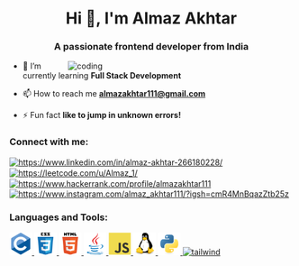 <h1 align="center">Hi 👋, I'm Almaz Akhtar</h1>
<h3 align="center">A passionate frontend developer from India</h3>

<img align="right" alt="coding" width="400" src="https://miro.medium.com/v2/resize:fit:1400/1*qdAW1TjCN57h1lbuuzvchg.gif">




- 🌱 I’m currently learning **Full Stack Development**

- 📫 How to reach me **almazakhtar111@gmail.com**

- ⚡ Fun fact **like to jump in unknown errors!**

<h3 align="left">Connect with me:</h3>
<p align="left">
<a href="https://www.linkedin.com/in/almaz-akhtar-266180228/"><img align ="center" src="https://cdn-icons-png.freepik.com/256/13670/13670350.png?semt=ais_hybrid" alt="https://www.linkedin.com/in/almaz-akhtar-266180228/" height="30" width="40" style="max-width:100%;">
</a>
  <a href="https://leetcode.com/u/Almaz_1/"><img align ="center" src="https://encrypted-tbn0.gstatic.com/images?q=tbn:ANd9GcSINl9tj1jIZHxMAJ8eYAFr6LRFyGdPCTVHtO2aOFVnNZ03t0wcldhEQ0gkcGMn4_fuFsY&usqp=CAU" alt="https://leetcode.com/u/Almaz_1/" height="30" width="40" style="max-width:100%;">
  </a>
  <a href="https://www.hackerrank.com/profile/almazakhtar111"><img align ="center" src="https://upload.wikimedia.org/wikipedia/commons/thumb/4/40/HackerRank_Icon-1000px.png/800px-HackerRank_Icon-1000px.png" alt="https://www.hackerrank.com/profile/almazakhtar111" height="30" width="40" style="max-width:100%;">
  </a>
   <a href="https://www.instagram.com/almaz_akhtar111/?igsh=cmR4MnBqazZtb25z"><img align ="center" src="https://img.freepik.com/free-vector/instagram-icon_1057-2227.jpg" alt="https://www.instagram.com/almaz_akhtar111/?igsh=cmR4MnBqazZtb25z" height="30" width="40" style="max-width:100%;">
  </a>
  
</p>

<h3 align="left">Languages and Tools:</h3>
<p align="left"> <a href="https://www.cprogramming.com/" target="_blank" rel="noreferrer"> <img src="https://raw.githubusercontent.com/devicons/devicon/master/icons/c/c-original.svg" alt="c" width="40" height="40"/> </a> <a href="https://www.w3schools.com/css/" target="_blank" rel="noreferrer"> <img src="https://raw.githubusercontent.com/devicons/devicon/master/icons/css3/css3-original-wordmark.svg" alt="css3" width="40" height="40"/> </a> <a href="https://www.w3.org/html/" target="_blank" rel="noreferrer"> <img src="https://raw.githubusercontent.com/devicons/devicon/master/icons/html5/html5-original-wordmark.svg" alt="html5" width="40" height="40"/> </a> <a href="https://www.java.com" target="_blank" rel="noreferrer"> <img src="https://raw.githubusercontent.com/devicons/devicon/master/icons/java/java-original.svg" alt="java" width="40" height="40"/> </a> <a href="https://developer.mozilla.org/en-US/docs/Web/JavaScript" target="_blank" rel="noreferrer"> <img src="https://raw.githubusercontent.com/devicons/devicon/master/icons/javascript/javascript-original.svg" alt="javascript" width="40" height="40"/> </a> <a href="https://www.linux.org/" target="_blank" rel="noreferrer"> <img src="https://raw.githubusercontent.com/devicons/devicon/master/icons/linux/linux-original.svg" alt="linux" width="40" height="40"/> </a> <a href="https://www.python.org" target="_blank" rel="noreferrer"> <img src="https://raw.githubusercontent.com/devicons/devicon/master/icons/python/python-original.svg" alt="python" width="40" height="40"/> </a> <a href="https://tailwindcss.com/" target="_blank" rel="noreferrer"> <img src="https://www.vectorlogo.zone/logos/tailwindcss/tailwindcss-icon.svg" alt="tailwind" width="40" height="40"/> </a> </p>
